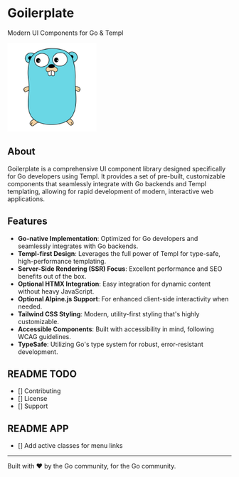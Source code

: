 # Goilerplate

Modern UI Components for Go & Templ

<img src="./assets/img/gopher.svg" alt="Goilerplate Logo" width="200"/>

## About

Goilerplate is a comprehensive UI component library designed specifically for Go developers using Templ. It provides a set of pre-built, customizable components that seamlessly integrate with Go backends and Templ templating, allowing for rapid development of modern, interactive web applications.

## Features

- **Go-native Implementation**: Optimized for Go developers and seamlessly integrates with Go backends.
- **Templ-first Design**: Leverages the full power of Templ for type-safe, high-performance templating.
- **Server-Side Rendering (SSR) Focus**: Excellent performance and SEO benefits out of the box.
- **Optional HTMX Integration**: Easy integration for dynamic content without heavy JavaScript.
- **Optional Alpine.js Support**: For enhanced client-side interactivity when needed.
- **Tailwind CSS Styling**: Modern, utility-first styling that's highly customizable.
- **Accessible Components**: Built with accessibility in mind, following WCAG guidelines.
- **TypeSafe**: Utilizing Go's type system for robust, error-resistant development.

## README TODO

- [] Contributing
- [] License
- [] Support

## README APP

- [] Add active classes for menu links

---

Built with ❤️ by the Go community, for the Go community.
